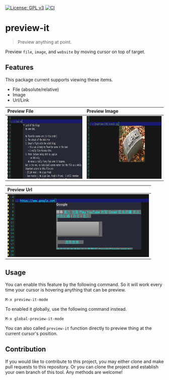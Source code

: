 [![License: GPL v3](https://img.shields.io/badge/License-GPL%20v3-blue.svg)](https://www.gnu.org/licenses/gpl-3.0)
[![CI](https://github.com/jcs-elpa/preview-it/actions/workflows/test.yml/badge.svg)](https://github.com/jcs-elpa/preview-it/actions/workflows/test.yml)

# preview-it
> Preview anything at point.

Preview `file`, `image`, and `website` by moving cursor on top of target.

## Features

This package current supports viewing these items.

* File (absolute/relative)
* Image
* Url/Link

| Preview File                                         | Preview Image                                         |
|:-----------------------------------------------------|:------------------------------------------------------|
| <img src="./etc/file.png" width="450" height="200"/> | <img src="./etc/image.png" width="450" height="200"/> |

| Preview Url                                         |
|:----------------------------------------------------|
| <img src="./etc/url.png" width="450" height="200"/> |

## Usage

You can enable this feature by the following command. So it will work every time
your cursor is hovering anything that can be preview.

```
M-x preview-it-mode
```

To enabled it globally, use the following command instead.

```
M-x global-preview-it-mode
```

You can also called `preview-it` function directly to preview thing at the current
cursor's position.

## Contribution

If you would like to contribute to this project, you may either
clone and make pull requests to this repository. Or you can
clone the project and establish your own branch of this tool.
Any methods are welcome!

